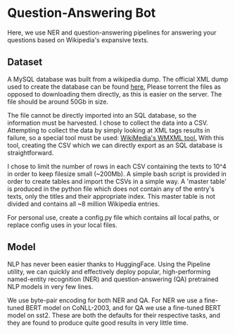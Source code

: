 # Question-Answering Bot
Here, we use NER and question-answering pipelines for answering your questions based on Wikipedia's expansive texts. 

## Dataset

A MySQL database was built from a wikipedia dump. The official XML dump used to create the database can be found [here.](https://en.wikipedia.org/wiki/Wikipedia:Database_download)
Please torrent the files as opposed to downloading them directly, as this is easier on the server. The file should be around 50Gb in size.

The file cannot be directly imported into an SQL database, so the information must be harvested. I chose to collect the data into a CSV. Attempting to collect the data by simply looking at XML tags results in failure, so a special tool must be used: [WikiMedia's WMXML tool.](https://www.mediawiki.org/wiki/Mediawiki-utilities/mwxml) With this tool, creating the CSV which we can directly export as an SQL database is straightforward. 

I chose to limit the number of rows in each CSV containing the texts to 10^4 in order to keep filesize small (~200Mb). A simple bash script is provided in order to create tables and import the CSVs in a simple way. A 'master table' is produced in the python file which does not contain any of the entry's texts, only the titles and their appropriate index. This master table is not divided and contains all ~8 million Wikipedia entries.

For personal use, create a config.py file which contains all local paths, or replace config uses in your local files. 

## Model

NLP has never been easier thanks to HuggingFace. Using the Pipeline utility, we can quickly and effectively deploy popular, high-performing named-entity recognition (NER) and question-answering (QA) pretrained NLP models in very few lines. 

We use byte-pair encoding for both NER and QA. For NER we use a fine-tuned BERT model on CoNLL-2003, and for QA we use a fine-tuned BERT model on sst2. These are both the defaults for their respective tasks, and they are found to produce quite good results in very little time.
